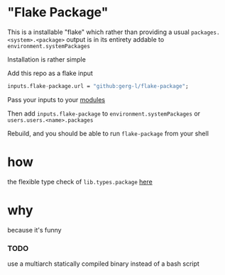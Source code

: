 # "Flake Package"

This is a installable "flake"
which rather than providing a usual `packages.<system>.<package>` output is in its entirety addable to `environment.systemPackages`

Installation is rather simple

Add this repo as a flake input
```nix
inputs.flake-package.url = "github:gerg-l/flake-package";

```
Pass your inputs to your [modules](https://blog.nobbz.dev/2022-12-12-getting-inputs-to-modules-in-a-flake/)

Then add `inputs.flake-package` to `environment.systemPackages` or `users.users.<name>.packages`

Rebuild, and you should be able to run `flake-package` from your shell

# how

the flexible type check of `lib.types.package` [here](https://github.com/NixOS/nixpkgs/blob/54cfbd1a979cfe3cf7cf5ab6fbacaf4e4b2a3275/lib/types.nix#L497)

# why

because it's funny

### TODO

use a multiarch statically compiled binary instead of a bash script
